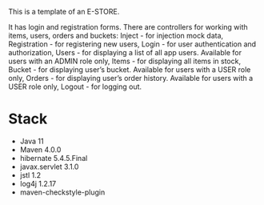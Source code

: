 This is a template of an E-STORE.

It has login and registration forms. There are controllers for working with items, users, orders and buckets:
Inject - for injection mock data,
Registration - for registering new users,
Login -  for user authentication and authorization,
Users - for displaying a list of all app users. Available for users with an ADMIN role only,
Items - for displaying  all items in stock,
Bucket - for displaying  user’s bucket. Available for users with a USER role only,
Orders - for displaying user’s order history. Available for users with a USER role only,
Logout - for logging out.

# <a name="Stack"></a>Stack
* Java 11
* Maven 4.0.0
* hibernate 5.4.5.Final
* javax.servlet 3.1.0
* jstl 1.2
* log4j 1.2.17
* maven-checkstyle-plugin
